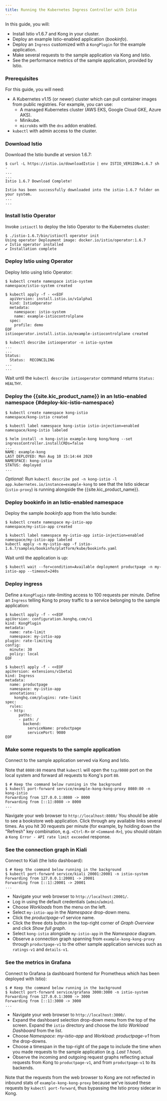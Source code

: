 ```yaml
---
title: Running the Kubernetes Ingress Controller with Istio
---
```


In this guide, you will:
* Install Istio v1.6.7 and Kong in your cluster.
* Deploy an example Istio-enabled application (_bookinfo_).
* Deploy an `Ingress` customized with a `KongPlugin` for the example application.
* Make several requests to the sample application via Kong and Istio.
* See the performance metrics of the sample application, provided by Istio.

### Prerequisites
For this guide, you will need:

* A Kubernetes v1.15 (or newer) cluster which can pull container images from public registries. For example, you can use:
    * A managed Kubernetes cluster (AWS EKS, Google Cloud GKE, Azure AKS).
    * Minikube.
    * `microk8s` with the `dns` addon enabled.
* `kubectl` with admin access to the cluster.

### Download Istio

Download the Istio bundle at version 1.6.7:

```console
$ curl -L https://istio.io/downloadIstio | env ISTIO_VERSION=1.6.7 sh -
...
...
Istio 1.6.7 Download Complete!                                                                                                 

Istio has been successfully downloaded into the istio-1.6.7 folder on your system.                                                                                                                                                                            
...
...
```

### Install Istio Operator

Invoke `istioctl` to deploy the Istio Operator to the Kubernetes cluster:

```console
$ ./istio-1.6.7/bin/istioctl operator init
Using operator Deployment image: docker.io/istio/operator:1.6.7
✔ Istio operator installed                                                                                                                                                                                                                                    
✔ Installation complete
```

### Deploy Istio using Operator

Deploy Istio using Istio Operator:

```console
$ kubectl create namespace istio-system
namespace/istio-system created
```
```console
$ kubectl apply -f - <<EOF
  apiVersion: install.istio.io/v1alpha1
  kind: IstioOperator
  metadata:
    namespace: istio-system
    name: example-istiocontrolplane
  spec:
    profile: demo
EOF
istiooperator.install.istio.io/example-istiocontrolplane created
```
```console
$ kubectl describe istiooperator -n istio-system
...
...
Status:
  Status:  RECONCILING
...
...
```

Wait until the `kubectl describe istiooperator` command returns `Status: HEALTHY`.

### Deploy the {{site.kic_product_name}} in an Istio-enabled namespace {#deploy-kic-istio-namespace}

```console
$ kubectl create namespace kong-istio
namespace/kong-istio created
```
```console
$ kubectl label namespace kong-istio istio-injection=enabled
namespace/kong-istio labeled
```
```console
$ helm install -n kong-istio example-kong kong/kong --set ingressController.installCRDs=false
...
NAME: example-kong
LAST DEPLOYED: Mon Aug 10 15:14:44 2020
NAMESPACE: kong-istio
STATUS: deployed
...
```

_Optional:_ Run `kubectl describe pod -n kong-istio -l app.kubernetes.io/instance=example-kong` to see that the Istio sidecar (`istio-proxy`) is running alongside the {{site.kic_product_name}}.

### Deploy bookinfo in an Istio-enabled namespace

Deploy the sample _bookinfo_ app from the Istio bundle:

```console
$ kubectl create namespace my-istio-app
namespace/my-istio-app created
```
```console
$ kubectl label namespace my-istio-app istio-injection=enabled
namespace/my-istio-app labeled
kubectl apply -n my-istio-app -f istio-1.6.7/samples/bookinfo/platform/kube/bookinfo.yaml
```
Wait until the application is up:
```console
$ kubectl wait --for=condition=Available deployment productpage -n my-istio-app --timeout=240s
```
### Deploy ingress

Define a `KongPlugin` rate-limiting access to 100 requests per minute. Define an `Ingress` telling Kong to proxy traffic
to a service belonging to the sample application:

```console
$ kubectl apply -f - <<EOF
apiVersion: configuration.konghq.com/v1
kind: KongPlugin
metadata:
  name: rate-limit
  namespace: my-istio-app
plugin: rate-limiting
config:
  minute: 30
  policy: local
EOF
```

```console
$ kubectl apply -f - <<EOF
apiVersion: extensions/v1beta1
kind: Ingress
metadata:
  name: productpage
  namespace: my-istio-app
  annotations:
    konghq.com/plugins: rate-limit
spec:
  rules:
  - http:
      paths:
      - path: /
        backend:
          serviceName: productpage
          servicePort: 9080
EOF
```

### Make some requests to the sample application

Connect to the sample application served via Kong and Istio.

Note that `8080:80` means that `kubectl` will open the `tcp/8080` port on the local system and forward all requests to
Kong's port `80`.

```console
$ # Keep the command below running in the background
$ kubectl port-forward service/example-kong-kong-proxy 8080:80 -n kong-istio
Forwarding from 127.0.0.1:8080 -> 8000
Forwarding from [::1]:8080 -> 8000
...
```

Navigate your web browser to `http://localhost:8080/` You should be able to see a bookstore web application. Click
through any available links several times. As you hit 30 requests per minute (for example, by holding down the "Refresh"
key combination, e.g. `<Ctrl-R>` or `<Command-R>`), you should obtain a `Kong Error - API rate limit exceeded` response.

### See the connection graph in Kiali

Connect to Kiali (the Istio dashboard):

```console
$ # Keep the command below running in the background
$ kubectl port-forward service/kiali 20001:20001 -n istio-system
Forwarding from 127.0.0.1:20001 -> 20001
Forwarding from [::1]:20001 -> 20001
...
```

* Navigate your web browser to `http://localhost:20001/`.
* Log in using the default credentials (`admin`/`admin`).
* Choose _Workloads_ from the menu on the left.
* Select `my-istio-app` in the _Namespace_ drop-down menu.
* Click the _productpage-v1_ service name.
* Click the three dots button in the top-right corner of _Graph Overview_ and click _Show full graph_.
* Select `kong-istio` alongside `my-istio-app` in the _Namespace_ diagram.
* Observe a connection graph spanning from `example-kong-kong-proxy` through `productpage-v1` to the other sample
application services such as `ratings-v1` and `details-v1`.

### See the metrics in Grafana

Connect to Grafana (a dashboard frontend for Prometheus which has been deployed with Istio):

```console
$ # Keep the command below running in the background
$ kubectl port-forward service/grafana 3000:3000 -n istio-system
Forwarding from 127.0.0.1:3000 -> 3000
Forwarding from [::1]:3000 -> 3000
...
```

* Navigate your web browser to `http://localhost:3000/`.
* Expand the dashboard selection drop-down menu from the top of the screen. Expand the `istio` directory and choose the
_Istio Workload Dashboard_ from the list.
* Choose _Namespace: my-istio-app_ and _Workload: productpage-v1_ from the drop-downs.
* Choose a timespan in the top-right of the page to include the time when you made requests to the sample application (e.g. _Last 1 hour_).
* Observe the incoming and outgoing request graphs reflecting actual requests from Kong to `productpage-v1`, and from `productpage-v1` to its backends.

Note that the requests from the web browser to Kong are not reflected in inbound stats of `example-kong-kong-proxy`
because we've issued these requests by `kubectl port-forward`, thus bypassing the Istio proxy sidecar in Kong.
